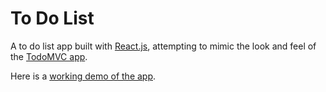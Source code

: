 # To Do List

A to do list app built with [React.js](https://facebook.github.io/react/), attempting to mimic the look and feel of the [TodoMVC app](http://todomvc.com/examples/react/#/).

Here is a [working demo of the app](http://michaelstitt.me/projects/todo-list#/).